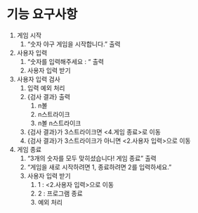 # 기능 요구사항

1. 게임 시작
    1. “숫자 야구 게임을 시작합니다.” 출력
2. 사용자 입력
    1. “숫자를 입력해주세요 : “ 출력
    2. 사용자 입력 받기
3. 사용자 입력 검사
    1. 입력 예외 처리
    2. {검사 결과} 출력
        1. n볼
        2. n스트라이크
        3. n볼 n스트라이크
    3. {검사 결과}가 3스트라이크면 <4.게임 종료>로 이동
    4. {검사 결과}가 3스트라이크가 아니면 <2.사용자 입력>으로 이동
4. 게임 종료
    1. “3개의 숫자를 모두 맞히셨습니다! 게임 종료” 출력
    2. “게임을 새로 시작하려면 1, 종료하려면 2를 입력하세요.”
    3. 사용자 입력 받기
        1. 1 : <2.사용자 입력>으로 이동
        2. 2  : 프로그램 종료
        3. 예외 처리
